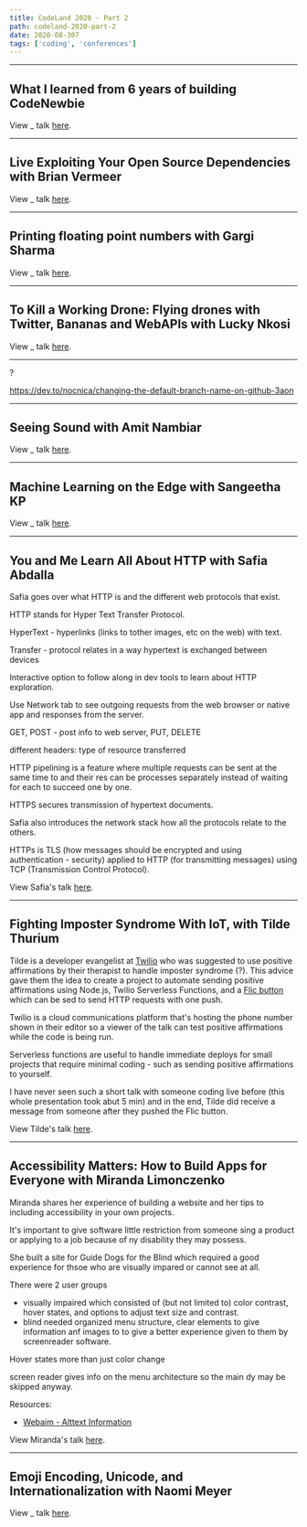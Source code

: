 ```yaml
---
title: CodeLand 2020 - Part 2
path: codeland-2020-part-2
date: 2020-08-307
tags: ['coding', 'conferences']
---
```




---

## What I learned from 6 years of building CodeNewbie

View _ talk [here](https://dev.to/saronyitbarek/what-i-learned-from-6-years-of-building-codenewbie-ba0).

---


## Live Exploiting Your Open Source Dependencies with Brian Vermeer

View _ talk [here](https://dev.to/brianverm/live-exploiting-your-open-source-dependencies-with-brian-vermeer-3g).

---


## Printing floating point numbers with Gargi Sharma

View _ talk [here](https://dev.to/gs0510/printing-floating-point-numbers-with-gargi-sharma-24fl).

---


## To Kill a Working Drone: Flying drones with Twitter, Bananas and WebAPIs with Lucky Nkosi

View _ talk [here](https://dev.to/luckynkosi/to-kill-a-working-drone-flying-drones-with-twitter-bananas-and-webapis-with-lucky-nkosi-4l98).

---

?

https://dev.to/nocnica/changing-the-default-branch-name-on-github-3aon

---

## Seeing Sound with Amit Nambiar

View _ talk [here](https://dev.to/amitlzkpa/seeing-sound-with-amit-nambiar-18ik).

---

## Machine Learning on the Edge with Sangeetha KP


View _ talk [here](https://dev.to/humblefool_2/machine-learning-on-the-edge-with-sangeetha-kp-5509).

---

## You and Me Learn All About HTTP with Safia Abdalla

Safia goes over what HTTP is and the different web protocols that exist.

HTTP stands for Hyper Text Transfer Protocol.

HyperText - hyperlinks (links to tother images, etc on the web) with text.

Transfer - protocol relates in a way hypertext is exchanged between devices

Interactive option to follow along in dev tools to learn about HTTP exploration.

Use Network tab to see outgoing requests from the web browser or native app and responses from the server.

GET, POST - post info to web server, PUT, DELETE

different headers: type of resource transferred

HTTP pipelining is a feature where multiple requests can be sent at the same time to and their res can be processes separately instead of waiting for each to succeed one by one.

HTTPS secures transmission of hypertext documents.

Safia also introduces the network stack how all the protocols relate to the others.

HTTPs is TLS (how messages should be encrypted and using authentication - security) applied to HTTP (for transmitting messages) using TCP (Transmission Control Protocol).

View Safia's talk [here](https://dev.to/captainsafia/you-and-me-learn-all-about-http-with-safia-abdalla-3nd0).

---

## Fighting Imposter Syndrome With IoT, with Tilde Thurium

Tilde is a developer evangelist at [Twilio](https://www.twilio.com/) who was suggested to use positive affirmations by their therapist to handle imposter syndrome (?). This advice gave them the idea to create a project to automate sending positive affirmations using Node.js, Twilio Serverless Functions, and a [Flic button](https://flic.io/) which can be sed to send HTTP requests with one push.

Twilio is a cloud communications platform that's hosting the phone number shown in their editor so a viewer of the talk can test positive affirmations while the code is being run.

Serverless functions are useful to handle immediate deploys for small projects that require minimal coding - such as sending positive affirmations to yourself.

I have never seen such a short talk with someone coding live before (this whole presentation took abut 5 min) and in the end, Tilde did receive a message from someone after they pushed the Flic button.

View Tilde's talk [here](https://dev.to/annthurium/fighting-imposter-syndrome-with-iot-with-tilde-thurium-2mol).

---

## Accessibility Matters: How to Build Apps for Everyone with Miranda Limonczenko

Miranda shares her experience of building a website and her tips to including accessibility in your own projects.

It's important to give software little restriction from someone sing a product or applying to a job because of ny disability they may possess.

She built a site for Guide Dogs for the Blind which required a good experience for thsoe who are visually impared or cannot see at all.

There were 2 user groups

- visually impaired which consisted of (but not limited to) color contrast, hover states, and options to adjust text size and contrast.
- blind needed organized menu structure, clear elements to give information anf images to to give a better experience given to them by screenreader software.

Hover states more than just color change

screen reader gives info on the menu architecture so the main dy may be skipped anyway.

Resources:

- [Webaim - Alttext Information](https://webaim.org/techniques/alttext/)

View Miranda's talk [here](https://dev.to/mlimonczenko/accessibility-matters-how-to-build-apps-for-everyone-with-miranda-limonczenko-1lpm).

---

## Emoji Encoding, Unicode, and Internationalization with Naomi Meyer

View _ talk [here](https://dev.to/naeohmi/emoji-encoding-unicode-and-internationalization-with-naomi-meyer-34d3).

